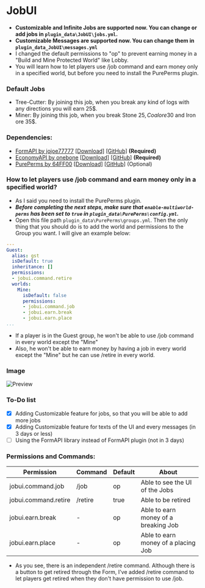 # JobUI
* __Customizable and Infinite Jobs are supported now. You can change or add jobs in `plugin_data\JobUI\jobs.yml`.__
* __Customizable Messages are supported now. You can change them in `plugin_data_JobUI\messages.yml`__
* I changed the default permissions to "op" to prevent earning money in a "Build and Mine Protected World" like Lobby.
* You will learn how to let players use /job command and earn money only in a specified world, but before you need to install the PurePerms plugin.
### Default Jobs
* Tree-Cutter: By joining this job, when you break any kind of logs with any directions you will earn 25$.
* Miner: By joining this job, when you break Stone 25$, Coal ore 30$ and Iron ore 35$.
### Dependencies:
* [FormAPI by jojoe77777](https://poggit.pmmp.io/p/FormAPI/) [[Download]](https://poggit.pmmp.io/r/41263/FormAPI.phar) [[GitHub]](https://github.com/jojoe77777/FormAPI) __(Required)__
* [EconomyAPI by onebone](https://poggit.pmmp.io/p/EconomyAPI/) [[Download]](https://poggit.pmmp.io/r/34531/EconomyAPI.phar) [[GitHub]](https://github.com/poggit-orphanage/EconomyS/) __(Required)__
* [PurePerms by 64FF00](https://poggit.pmmp.io/p/PurePerms/) [[Download]](https://poggit.pmmp.io/r/70018/PurePerms.phar) [[GitHub]](https://github.com/poggit-orphanage/PurePerms) (Optional)
### How to let players use /job command and earn money only in a specified world?
* As I said you need to install the PurePerms plugin.
* __*Before completing the next steps, make sure that `enable-multiworld-perms` has been set to `true` in `plugin_data\PurePerms\config.yml`.*__
* Open this file path `plugin_data\PurePerms\groups.yml`. Then the only thing that you should do is to add the world and permissions to the Group you want. I will give an example below:
```yaml
---
Guest:
  alias: gst
  isDefault: true
  inheritance: []
  permissions:
  - jobui.command.retire
  worlds:
    Mine:
      isDefault: false
      permissions:
      - jobui.command.job
      - jobui.earn.break
      - jobui.earn.place
...
```
* If a player is in the Guest group, he won't be able to use /job command in every world except the "Mine"
* Also, he won't be able to earn money by having a job in every world except the "Mine" but he can use /retire in every world.
### Image
![Preview](https://www.mediafire.com/convkey/7ca9/muxd8cv9quuoo6vzg.jpg)
### To-Do list
* [X] Adding Customizable feature for jobs, so that you will be able to add more jobs
* [X] Adding Customizable feature for texts of the UI and every messages (in 3 days or less)
* [ ] Using the FormAPI library instead of FormAPI plugin (not in 3 days)
### Permissions and Commands:
Permission | Command | Default | About
---------- | ------- | ------- | -----
jobui.command.job | /job | op | Able to see the UI of the Jobs
jobui.command.retire | /retire | true | Able to be retired 
jobui.earn.break | - | op | Able to earn money of a breaking Job
jobui.earn.place | - | op | Able to earn money of a placing Job
* As you see, there is an independent /retire command. Although there is a button to get retired through the Form, I've added /retire command to let players get retired when they don't have permission to use /job.
